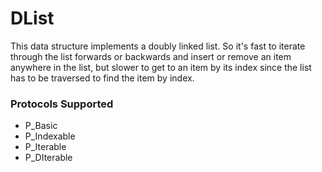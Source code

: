 # DList

This data structure implements a doubly linked list. So it's fast to iterate through the list forwards or backwards and insert or remove an item anywhere in the list, but slower to get to an item by its index since the list has to be traversed to find the item by index.

### Protocols Supported

- P_Basic
- P_Indexable
- P_Iterable
- P_DIterable
